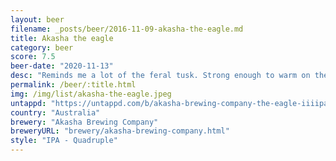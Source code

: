 ```yaml
---
layout: beer
filename: _posts/beer/2016-11-09-akasha-the-eagle.md
title: Akasha the eagle
category: beer
score: 7.5
beer-date: "2020-11-13"
desc: "Reminds me a lot of the feral tusk. Strong enough to warm on the way down. Not really much flavour though"
permalink: /beer/:title.html
img: /img/list/akasha-the-eagle.jpeg
untappd: "https://untappd.com/b/akasha-brewing-company-the-eagle-iiiipa/2593654"
country: "Australia"
brewery: "Akasha Brewing Company"
breweryURL: "brewery/akasha-brewing-company.html"
style: "IPA - Quadruple"
---
```

